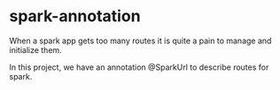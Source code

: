 # spark-annotation

When a spark app gets too many routes it is quite a pain to manage and initialize them. 

In this project, we have an annotation @SparkUrl to describe routes for spark.
